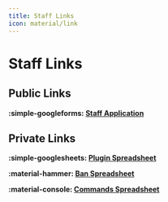 ```yaml
---
title: Staff Links
icon: material/link
---
```


# Staff Links

## Public Links
<strong>:simple-googleforms: <a href="https://docs.google.com/forms/d/e/1FAIpQLSeUbwXZmeuNPQ-5e4-FG5lfnwgD0CpSveVzD_4b9zhlK9WWFQ/viewform?usp=sf_link" target="_blank" rel="external">Staff Application</a></strong>

## Private Links
<strong>:simple-googlesheets: <a href="https://docs.google.com/spreadsheets/d/1a7lEL0v6HZNZAjoP-RW4ZQG3QxbNW9fQOg8AcQoF0EQ/edit#gid=0" target="_blank" rel="external">Plugin Spreadsheet</a></strong>

<strong>:material-hammer: <a href="https://docs.google.com/spreadsheets/d/1zKdRsn7lRBTBGdB-3yNqlqz9elxalS8bnDAWt1NNOH8/edit#gid=0" target="_blank" rel="external">Ban Spreadsheet</a></strong>

<strong>:material-console: <a href="https://docs.google.com/spreadsheets/d/1eXOkg-XheJxXiiHkkSB6r8wA1PEpT14HbIfWlyYhmt0/edit#gid=1193761330" target="_blank" rel="external">Commands Spreadsheet</a></strong>